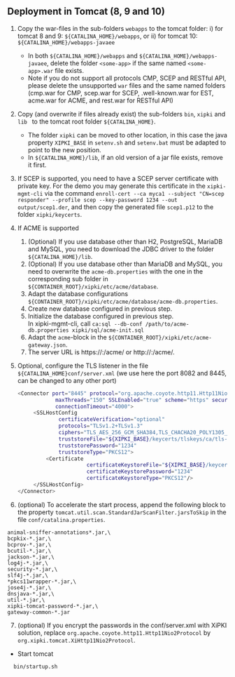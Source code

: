 Deployment in Tomcat (8, 9 and 10)
----
1. Copy the war-files in the sub-folders `webapps` to the tomcat folder:
   i) for tomcat 8 and 9: `${CATALINA_HOME}/webapps`, or ii) for tomcat 10: `${CATALINA_HOME}/webapps-javaee`
   - In both `${CATALINA_HOME}/webapps` and `${CATALINA_HOME}/webapps-javaee`, delete the folder `<some-app>` if the same named `<some-app>.war` file exists.
   - Note if you do not support all protocols CMP, SCEP and RESTful API, please delete the unsupported `war`
     files and the same named folders
     (cmp.war for CMP, scep.war for SCEP, .well-known.war for EST, acme.war for ACME, and rest.war for RESTful API)
2. Copy (and overwrite if files already exist) the sub-folders `bin`, `xipki` and `lib `
   to the tomcat root folder `${CATALINA_HOME}`.
   - The folder `xipki` can be moved to other location, in this case the java property `XIPKI_BASE` in
     `setenv.sh` and `setenv.bat` must be adapted to point to the new position.
   - In `${CATALINA_HOME}/lib`, if an old version of a jar file exists, remove it first.
3. If SCEP is supported, you need to have a SCEP server certificate with private key. For the demo you may generate this
   certificate in the `xipki-mgmt-cli` via the command 
   `enroll-cert --ca myca1 --subject "CN=scep responder" --profile scep --key-password 1234 --out output/scep1.der`,
   and then copy the generated file `scep1.p12` to the folder `xipki/keycerts`.
4. If ACME is supported
   1. (Optional) If you use database other than H2, PostgreSQL, MariaDB and MySQL, you need to
      download the JDBC driver to the folder `${CATALINA_HOME}/lib`.
   2. (Optional) If you use database other than MariaDB and MySQL, you need to overwrite the
      `acme-db.properties` with the one in the corresponding sub folder in `${CONTAINER_ROOT}/xipki/etc/acme/database`.
   3. Adapt the database configurations `${CONTAINER_ROOT}/xipki/etc/acme/database/acme-db.properties`.
   4. Create new database configured in previous step.
   5. Initialize the database configured in previous step.  
      In xipki-mgmt-cli, call `ca:sql --db-conf /path/to/acme-db.properties xipki/sql/acme-init.sql`
   6. Adapt the `acme`-block in the `${CONTAINER_ROOT}/xipki/etc/acme-gateway.json`.
   7. The server URL is https://<host>:<HTTPS-port>/acme/ or http://<host>:<HTTP-port>/acme/.
5. Optional, configure the TLS listener in the file
   `${CATALINA_HOME}conf/server.xml` (we use here the port 8082 and 8445, can be changed to any other port)
   ```sh
   <Connector port="8445" protocol="org.apache.coyote.http11.Http11Nio2Protocol"
               maxThreads="150" SSLEnabled="true" scheme="https" secure="true"
               connectionTimeout="4000">
        <SSLHostConfig
                certificateVerification="optional"
                protocols="TLSv1.2+TLSv1.3"
                ciphers="TLS_AES_256_GCM_SHA384,TLS_CHACHA20_POLY1305_SHA256,TLS_AES_128_GCM_SHA256,TLS_AES_128_CCM_8_SHA256,TLS_AES_128_CCM_SHA256,TLS_ECDHE_ECDSA_WITH_AES_128_GCM_SHA256,TLS_ECDHE_ECDSA_WITH_AES_128_CBC_SHA256, TLS_ECDHE_RSA_WITH_AES_128_GCM_SHA256, TLS_ECDHE_RSA_WITH_AES_128_CBC_SHA256"
                truststoreFile="${XIPKI_BASE}/keycerts/tlskeys/ca/tls-ca-cert.p12"
                truststorePassword="1234"
                truststoreType="PKCS12">
            <Certificate
                         certificateKeystoreFile="${XIPKI_BASE}/keycerts/tlskeys/server/tls-server.p12"
                         certificateKeystorePassword="1234"
                         certificateKeystoreType="PKCS12"/>
        </SSLHostConfig>
   </Connector>
   ```

6. (optional) To accelerate the start process, append the following block to the property
  `tomcat.util.scan.StandardJarScanFilter.jarsToSkip` in the file `conf/catalina.properties`.

```
animal-sniffer-annotations*.jar,\
bcpkix-*.jar,\
bcprov-*.jar,\
bcutil-*.jar,\
jackson-*.jar,\
log4j-*.jar,\
security-*.jar,\
slf4j-*.jar,\
*pkcs11wrapper-*.jar,\
jose4j-*.jar,\
dnsjava-*.jar,\
util-*.jar,\
xipki-tomcat-password-*.jar,\
gateway-common-*.jar
```

7. (optional) If you encrypt the passwords in the conf/server.xml with XiPKI solution, replace
   `org.apache.coyote.http11.Http11Nio2Protocol` by `org.xipki.tomcat.XiHttp11Nio2Protocol`.

- Start tomcat

```sh
  bin/startup.sh
```
